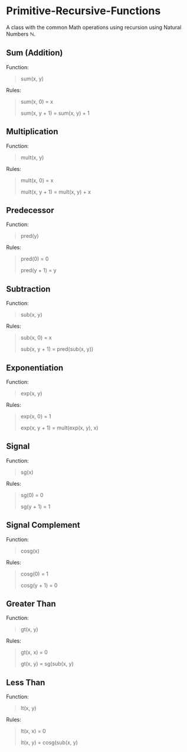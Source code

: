 # Primitive-Recursive-Functions
A class with the common Math operations using recursion using Natural Numbers &#8469;.


Sum (Addition)
----
Function:
>sum(x, y)
    
Rules:
>sum(x, 0) = x
>
>sum(x, y + 1) = sum(x, y) + 1


Multiplication
----
Function:
>mult(x, y)
    
Rules:
>mult(x, 0) = x
>
>mult(x, y + 1) = mult(x, y) + x


Predecessor
----
Function:
>pred(y)
    
Rules:
>pred(0) = 0
>
>pred(y + 1) = y


Subtraction
----
Function:
>sub(x, y)
    
Rules:
>sub(x, 0) = x
>
>sub(x, y + 1) = pred(sub(x, y))


Exponentiation
----
Function:
>exp(x, y)
    
Rules:
>exp(x, 0) = 1
>
>exp(x, y + 1) = mult(exp(x, y), x)


Signal
----
Function:
>sg(x)
    
Rules:
>sg(0) = 0
>
>sg(y + 1) = 1


Signal Complement
----
Function:
>cosg(x)
    
Rules:
>cosg(0) = 1
>
>cosg(y + 1) = 0


Greater Than
----
Function:
>gt(x, y)
    
Rules:
>gt(x, x) = 0
>
>gt(x, y) = sg(sub(x, y)


Less Than
----
Function:
>lt(x, y)
    
Rules:
>lt(x, x) = 0
>
>lt(x, y) = cosg(sub(x, y)